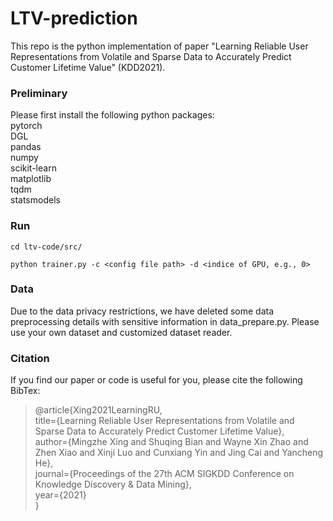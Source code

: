 # LTV-prediction

This repo is the python implementation of paper "Learning Reliable User Representations from Volatile and Sparse Data to Accurately Predict Customer Lifetime Value" (KDD2021).

### Preliminary
Please first install the following python packages:  
pytorch  
DGL  
pandas  
numpy  
scikit-learn  
matplotlib  
tqdm  
statsmodels  



### Run
`cd ltv-code/src/`

`python trainer.py -c <config file path> -d <indice of GPU, e.g., 0>`



### Data
Due to the data privacy restrictions, we have deleted some data preprocessing details with sensitive information in data_prepare.py.
Please use your own dataset and customized dataset reader.


### Citation
If you find our paper or code is useful for you, please cite the following BibTex:

> @article{Xing2021LearningRU,  
  title={Learning Reliable User Representations from Volatile and Sparse Data to Accurately Predict Customer Lifetime Value},  
  author={Mingzhe Xing and Shuqing Bian and Wayne Xin Zhao and Zhen Xiao and Xinji Luo and Cunxiang Yin and Jing Cai and Yancheng He},  
  journal={Proceedings of the 27th ACM SIGKDD Conference on Knowledge Discovery \& Data Mining},  
  year={2021}  
}  
